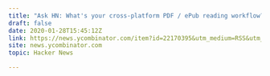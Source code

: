 ```yaml
---
title: "Ask HN: What's your cross-platform PDF / ePub reading workflow?"
draft: false
date: 2020-01-28T15:45:12Z
link: https://news.ycombinator.com/item?id=22170395&utm_medium=RSS&utm_source=hune
site: news.ycombinator.com
topic: Hacker News  

---
```


